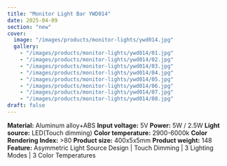 ```yaml
---
title: "Monitor Light Bar YWD014"
date: 2025-04-09
section: "new"
cover:
  image: "/images/products/monitor-lights/ywd014.jpg"
  gallery:
    - "/images/products/monitor-lights/ywd014/01.jpg"
    - "/images/products/monitor-lights/ywd014/02.jpg"
    - "/images/products/monitor-lights/ywd014/03.jpg"
    - "/images/products/monitor-lights/ywd014/04.jpg"
    - "/images/products/monitor-lights/ywd014/05.jpg"
    - "/images/products/monitor-lights/ywd014/06.jpg"
    - "/images/products/monitor-lights/ywd014/07.jpg"
    - "/images/products/monitor-lights/ywd014/08.jpg"
draft: false
---
```

**Material:** Aluminum alloy+ABS
**Input voltage:** 5V
**Power:** 5W / 2.5W
**Light source:** LED(Touch dimming)
**Color temperature:** 2900-6000k
**Color Rendering Index:** >80
**Product size:** 400x5x5mm
**Product weight:** 148
**Feature:** Asymmetric Light Source Design | Touch Dimming | 3 Lighting Modes | 3 Color Temperatures
